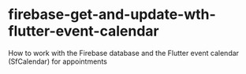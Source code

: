 # firebase-get-and-update-wth-flutter-event-calendar
How to work with the Firebase database and the Flutter event calendar (SfCalendar) for appointments
